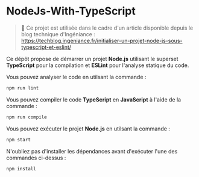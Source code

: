 # NodeJs-With-TypeScript

> 📃 Ce projet est utilisée dans le cadre d'un article disponible depuis le blog technique d'Ingéniance :
https://techblog.ingeniance.fr/initialiser-un-projet-node-js-sous-typescript-et-eslint/

Ce dépôt propose de démarrer un projet **Node.js** utilisant le superset **TypeScript** pour la compilation et **ESLint** pour l'analyse statique du code.

Vous pouvez analyser le code en utilsant la commande :
```bash
npm run lint
```

Vous pouvez compiler le code **TypeScript** en **JavaScript** à l'aide de la commande :
```bash
npm run compile
```

Vous pouvez exécuter le projet **Node.js** en utilsant la commande :
```bash
npm start
```

N'oubliez pas d'installer les dépendances avant d'exécuter l'une des commandes ci-dessus :
```bash
npm install
```
